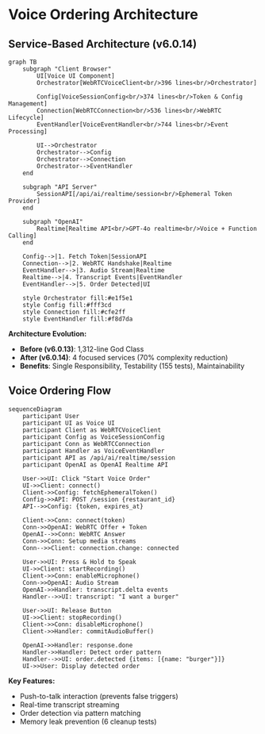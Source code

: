 # Voice Ordering Architecture

## Service-Based Architecture (v6.0.14)

```mermaid
graph TB
    subgraph "Client Browser"
        UI[Voice UI Component]
        Orchestrator[WebRTCVoiceClient<br/>396 lines<br/>Orchestrator]

        Config[VoiceSessionConfig<br/>374 lines<br/>Token & Config Management]
        Connection[WebRTCConnection<br/>536 lines<br/>WebRTC Lifecycle]
        EventHandler[VoiceEventHandler<br/>744 lines<br/>Event Processing]

        UI-->Orchestrator
        Orchestrator-->Config
        Orchestrator-->Connection
        Orchestrator-->EventHandler
    end

    subgraph "API Server"
        SessionAPI[/api/ai/realtime/session<br/>Ephemeral Token Provider]
    end

    subgraph "OpenAI"
        Realtime[Realtime API<br/>GPT-4o realtime<br/>Voice + Function Calling]
    end

    Config-->|1. Fetch Token|SessionAPI
    Connection-->|2. WebRTC Handshake|Realtime
    EventHandler-->|3. Audio Stream|Realtime
    Realtime-->|4. Transcript Events|EventHandler
    EventHandler-->|5. Order Detected|UI

    style Orchestrator fill:#e1f5e1
    style Config fill:#fff3cd
    style Connection fill:#cfe2ff
    style EventHandler fill:#f8d7da
```

**Architecture Evolution:**
- **Before (v6.0.13)**: 1,312-line God Class
- **After (v6.0.14)**: 4 focused services (70% complexity reduction)
- **Benefits**: Single Responsibility, Testability (155 tests), Maintainability

## Voice Ordering Flow

```mermaid
sequenceDiagram
    participant User
    participant UI as Voice UI
    participant Client as WebRTCVoiceClient
    participant Config as VoiceSessionConfig
    participant Conn as WebRTCConnection
    participant Handler as VoiceEventHandler
    participant API as /api/ai/realtime/session
    participant OpenAI as OpenAI Realtime API

    User->>UI: Click "Start Voice Order"
    UI->>Client: connect()
    Client->>Config: fetchEphemeralToken()
    Config->>API: POST /session {restaurant_id}
    API-->>Config: {token, expires_at}

    Client->>Conn: connect(token)
    Conn->>OpenAI: WebRTC Offer + Token
    OpenAI-->>Conn: WebRTC Answer
    Conn->>Conn: Setup media streams
    Conn-->>Client: connection.change: connected

    User->>UI: Press & Hold to Speak
    UI->>Client: startRecording()
    Client->>Conn: enableMicrophone()
    Conn->>OpenAI: Audio Stream
    OpenAI->>Handler: transcript.delta events
    Handler-->>UI: transcript: "I want a burger"

    User->>UI: Release Button
    UI->>Client: stopRecording()
    Client->>Conn: disableMicrophone()
    Client->>Handler: commitAudioBuffer()

    OpenAI->>Handler: response.done
    Handler->>Handler: Detect order pattern
    Handler-->>UI: order.detected {items: [{name: "burger"}]}
    UI->>User: Display detected order
```

**Key Features:**
- Push-to-talk interaction (prevents false triggers)
- Real-time transcript streaming
- Order detection via pattern matching
- Memory leak prevention (6 cleanup tests)
